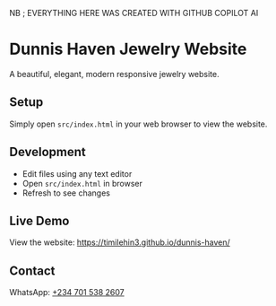 NB ; EVERYTHING HERE WAS CREATED WITH GITHUB COPILOT AI

# Dunnis Haven Jewelry Website

A beautiful, elegant, modern responsive jewelry website.

## Setup

Simply open `src/index.html` in your web browser to view the website.

## Development

- Edit files using any text editor
- Open `src/index.html` in browser
- Refresh to see changes

## Live Demo

View the website: https://timilehin3.github.io/dunnis-haven/

## Contact

WhatsApp: [+234 701 538 2607](https://wa.me/2347015382607)
